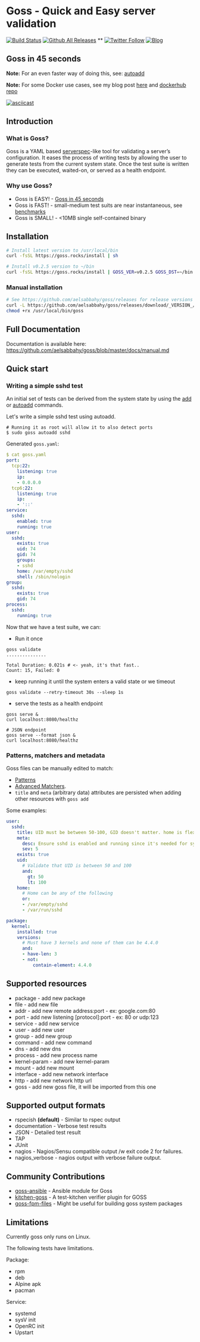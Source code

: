 # Goss - Quick and Easy server validation
[![Build Status](https://travis-ci.org/aelsabbahy/goss.svg?branch=master)](https://travis-ci.org/aelsabbahy/goss)
[![Github All Releases](https://img.shields.io/github/downloads/aelsabbahy/goss/total.svg?maxAge=604800)](https://github.com/aelsabbahy/goss/releases)
**
[![Twitter Follow](https://img.shields.io/twitter/follow/aelsabbahy1.svg?style=social&label=Follow&maxAge=2592000)]()
[![Blog](https://img.shields.io/badge/follow-blog-brightgreen.svg)](https://medium.com/@aelsabbahy)

## Goss in 45 seconds

**Note:** For an even faster way of doing this, see: [autoadd](https://github.com/aelsabbahy/goss/blob/master/docs/manual.md#autoadd-aa---auto-add-all-matching-resources-to-test-suite)

**Note:** For some Docker use cases, see my blog post [here](https://medium.com/@aelsabbahy/docker-1-12-kubernetes-simplified-health-checks-and-container-ordering-with-goss-fa8debbe676c) and [dockerhub repo](https://hub.docker.com/r/aelsabbahy/goss/)

<a href="https://asciinema.org/a/4suhr8p42qcn6r7crfzt6cc3e?autoplay=1" target="_blank"><img src="https://cloud.githubusercontent.com/assets/6783261/17330426/ce7ad066-5894-11e6-84ea-29fd4207af58.gif" alt="asciicast"></a>

## Introduction

### What is Goss?

Goss is a YAML based [serverspec](http://serverspec.org/)-like tool for validating a server’s configuration. It eases the process of writing tests by allowing the user to generate tests from the current system state. Once the test suite is written they can be executed, waited-on, or served as a health endpoint.

### Why use Goss?

* Goss is EASY!  - [Goss in 45 seconds](#goss-in-45-seconds)
* Goss is FAST!  - small-medium test suits are near instantaneous, see [benchmarks](https://github.com/aelsabbahy/goss/wiki/Benchmarks)
* Goss is SMALL! - <10MB single self-contained binary

## Installation

```bash
# Install latest version to /usr/local/bin
curl -fsSL https://goss.rocks/install | sh

# Install v0.2.5 version to ~/bin
curl -fsSL https://goss.rocks/install | GOSS_VER=v0.2.5 GOSS_DST=~/bin sh
```

### Manual installation
```bash
# See https://github.com/aelsabbahy/goss/releases for release versions
curl -L https://github.com/aelsabbahy/goss/releases/download/_VERSION_/goss-linux-amd64 -o /usr/local/bin/goss
chmod +rx /usr/local/bin/goss
```

## Full Documentation

Documentation is available here: https://github.com/aelsabbahy/goss/blob/master/docs/manual.md

## Quick start

### Writing a simple sshd test

An initial set of tests can be derived from the system state by using the [add](https://github.com/aelsabbahy/goss/blob/master/docs/manual.md#add-a---add-system-resource-to-test-suite) or [autoadd](https://github.com/aelsabbahy/goss/blob/master/docs/manual.md#autoadd-aa---auto-add-all-matching-resources-to-test-suite) commands.

Let's write a simple sshd test using autoadd.

```
# Running it as root will allow it to also detect ports
$ sudo goss autoadd sshd
```
Generated `goss.yaml`:
```yaml
$ cat goss.yaml
port:
  tcp:22:
    listening: true
    ip:
    - 0.0.0.0
  tcp6:22:
    listening: true
    ip:
    - '::'
service:
  sshd:
    enabled: true
    running: true
user:
  sshd:
    exists: true
    uid: 74
    gid: 74
    groups:
    - sshd
    home: /var/empty/sshd
    shell: /sbin/nologin
group:
  sshd:
    exists: true
    gid: 74
process:
  sshd:
    running: true
```
Now that we have a test suite, we can:

* Run it once
```
goss validate
...............

Total Duration: 0.021s # <- yeah, it's that fast..
Count: 15, Failed: 0

```
* keep running it until the system enters a valid state or we timeout
```
goss validate --retry-timeout 30s --sleep 1s
```
* serve the tests as a health endpoint
```
goss serve &
curl localhost:8080/healthz

# JSON endpoint
goss serve --format json &
curl localhost:8080/healthz
```

### Patterns, matchers and metadata
Goss files can be manually edited to match:
* [Patterns](https://github.com/aelsabbahy/goss/blob/master/docs/manual.md#patterns)
* [Advanced Matchers](https://github.com/aelsabbahy/goss/blob/master/docs/manual.md#advanced-matchers).
* `title` and `meta` (arbitrary data) attributes are persisted when adding other resources with `goss add`

Some examples:
```yaml
user:
  sshd:
    title: UID must be between 50-100, GID doesn't matter. home is flexible
    meta:
      desc: Ensure sshd is enabled and running since it's needed for system management
      sev: 5
    exists: true
    uid:
      # Validate that UID is between 50 and 100
      and:
        gt: 50
        lt: 100
    home:
      # Home can be any of the following
      or:
      - /var/empty/sshd
      - /var/run/sshd

package:
  kernel:
    installed: true
    versions:
      # Must have 3 kernels and none of them can be 4.4.0
      and:
      - have-len: 3
      - not:
          contain-element: 4.4.0
```

## Supported resources
* package - add new package
* file - add new file
* addr - add new remote address:port - ex: google.com:80
* port - add new listening [protocol]:port - ex: 80 or udp:123
* service - add new service
* user - add new user
* group - add new group
* command - add new command
* dns - add new dns
* process - add new process name
* kernel-param - add new kernel-param
* mount - add new mount
* interface - add new network interface
* http - add new network http url
* goss - add new goss file, it will be imported from this one

## Supported output formats
* rspecish **(default)** - Similar to rspec output
* documentation - Verbose test results
* JSON - Detailed test result
* TAP
* JUnit
* nagios - Nagios/Sensu compatible output /w exit code 2 for failures.
* nagios_verbose - nagios output with verbose failure output.

## Community Contributions
* [goss-ansible](https://github.com/indusbox/goss-ansible) - Ansible module for Goss
* [kitchen-goss](https://github.com/ahelal/kitchen-goss) - A test-kitchen verifier plugin for GOSS
* [goss-fpm-files](https://github.com/deanwilson/unixdaemon-fpm-cookery-recipes) - Might be useful for building goss system packages

## Limitations

Currently goss only runs on Linux.

The following tests have limitations.

Package:
  * rpm
  * deb
  * Alpine apk
  * pacman

Service:
  * systemd
  * sysV init
  * OpenRC init
  * Upstart
